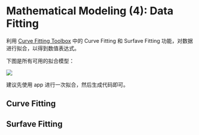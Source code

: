 # Mathematical Modeling (4): Data Fitting

利用 [Curve Fitting Toolbox](https://www.mathworks.com/help/curvefit/index.html?s_tid=CRUX_lftnav) 中的 Curve Fitting 和 Surfave Fitting 功能，对数据进行拟合，以得到数值表达式。

下图是所有可用的拟合模型：
<div class="center"><img src="https://imagebank-0.oss-cn-beijing.aliyuncs.com/VS-PicGo/2024-08-03-01-09-44_MM(4)-DataFitting.jpg"/></div>

建议先使用 app 进行一次拟合，然后生成代码即可。

## Curve Fitting



## Surfave Fitting